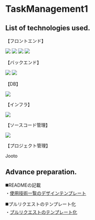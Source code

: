 # TaskManagement1

## List of technologies used.
<el-row>
    <p>【フロントエンド】</p>
    <p style="display: inline">
        <!-- フロントエンド -->
        <img src="https://img.shields.io/badge/-Html5-E34F26.svg?logo=html5&style=plastic">
        <img src="https://img.shields.io/badge/-Css3-1572B6.svg?logo=css3&style=plastic">
        <img src="https://img.shields.io/badge/-Vue.js-4FC08D.svg?logo=vue.js&style=plastic">
        <img src="https://img.shields.io/badge/-Javascript-F7DF1E.svg?logo=javascript&style=plastic">
    </p>
</el-row>
<el-row>
    <p>【バックエンド】</p>
    <p style="display: inline">
        <!-- バックエンド -->
        <img src="https://img.shields.io/badge/-Php-777BB4.svg?logo=php&style=plastic">
        <img src="https://img.shields.io/badge/-Laravel-E74430.svg?logo=laravel&style=plastic">
    </p>
</el-row>
<el-row>
    <p>【DB】</p>
    <p style="display: inline">
        <!-- DB -->
        <img src="https://img.shields.io/badge/-Postgresql-336791.svg?logo=postgresql&style=plastic">
    </p>
</el-row>
<el-row>
    <p>【インフラ】</p>
    <p style="display: inline">
        <!-- インフラ -->
        <img src="https://img.shields.io/badge/-Docker-1488C6.svg?logo=docker&style=plastic">
    </p>
</el-row>
<el-row>
    <p>【ソースコード管理】</p>
    <p style="display: inline">
        <!-- ソースコード管理 -->
        <img src="https://img.shields.io/badge/-Github-181717.svg?logo=github&style=plastic">
    </p>
</el-row>
<el-row>
    <p>【プロジェクト管理】</p>
    <p>Jooto</p>
</el-row>

## Advance preparation.
<p>
    ◼️READMEの記載<br>
    ・<a href="https://qiita.com/shun198/items/c983c713452c041ef787">使用技術一覧のデザインテンプレート</a>
</p>
<p>
    ◼️プルリクエストのテンプレート化<br>
    ・<a href="https://note.com/cograph_data/n/n6dfed8a37bc1">プルリクエストのテンプレート化</a>
</p>
